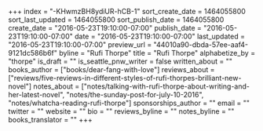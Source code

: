 +++
index = "-KHwmzBH8ydiUR-hCB-1"
sort_create_date = 1464055800
sort_last_updated = 1464055800
sort_publish_date = 1464055800
create_date = "2016-05-23T19:10:00-07:00"
publish_date = "2016-05-23T19:10:00-07:00"
date = "2016-05-23T19:10:00-07:00"
last_updated = "2016-05-23T19:10:00-07:00"
preview_url = "44010a90-dbda-57ee-aaf4-9121dc586b6f"
byline = "Rufi Thorpe"
title = "Rufi Thorpe"
alphabetize_by = "thorpe"
is_draft = ""
is_seattle_pnw_writer = false
written_about = ""
books_author = ["books/dear-fang-with-love"]
reviews_about = ["reviews/five-reviews-in-different-styles-of-rufi-thorpes-brilliant-new-novel"]
notes_about = ["notes/talking-with-rufi-thorpe-about-writing-and-her-latest-novel", "notes/the-sunday-post-for-july-10-2016", "notes/whatcha-reading-rufi-thorpe"]
sponsorships_author = ""
email = ""
twitter = ""
website = ""
bio = ""
reviews_byline = ""
notes_byline = ""
books_translator = ""
+++
